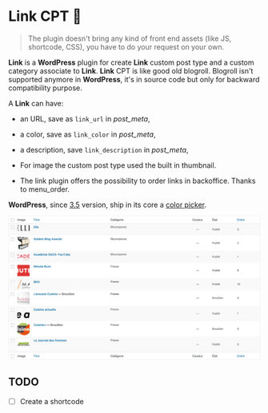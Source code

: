 # Link CPT 🔗

> The plugin doesn't bring any kind of front end assets (like JS, shortcode, CSS), you have to do your request on your own.

__Link__ is a __WordPress__ plugin for create __Link__ custom post type and a custom category associate to __Link__. __Link__ CPT is like good old blogroll. Blogroll isn't supported anymore in __WordPress__, it's in source code but only for backward compatibility purpose.

A __Link__ can have: 

- an URL, save as `link_url` in _post_meta_,

- a color, save as `link_color` in _post_meta_,

- a description, save `link_description` in _post_meta_,

- For image the custom post type used the built in thumbnail.

- The link plugin offers the possibility to order links in backoffice. Thanks to menu_order.

__WordPress__, since [3.5](https://make.wordpress.org/core/2012/11/30/new-color-picker-in-wp-3-5/) version, ship in its core a [color picker](https://github.com/automattic/Iris).

![Columns](img/link-columns.png "Columns")

## TODO

- [ ] Create a shortcode